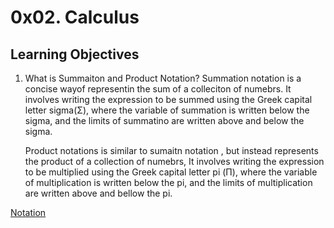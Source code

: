 # 0x02. Calculus

## Learning Objectives

1. What is Summaiton and Product Notation?
   Summation notation is a concise wayof representin the sum of a colleciton of numebrs. It involves writing the expression to be summed using the Greek capital letter sigma(Σ), where the variable of summation is written below the sigma, and the limits of summatino are written above and below the sigma.

   Product notations is similar to sumaitn notation , but instead represents the product of a collection of numebrs, It involves writing the expression to be multiplied using the Greek capital letter pi (Π), where the variable of multiplication is written below the pi, and the limits of multiplication are written above and bellow the pi.

[Notation](https://scontent-mia3-1.xx.fbcdn.net/v/t1.6435-9/106803074_140803567650264_303350664615146918_n.jpg?_nc_cat=111&ccb=1-7&_nc_sid=8bfeb9&_nc_ohc=8D_N0y3xyucAX-Fp7Tc&_nc_ht=scontent-mia3-1.xx&oh=00_AfABa5BSMt7ktyzEyIGAC0GSj6uyOGVJU0E9IbKbtDnWBA&oe=644AB93D)
